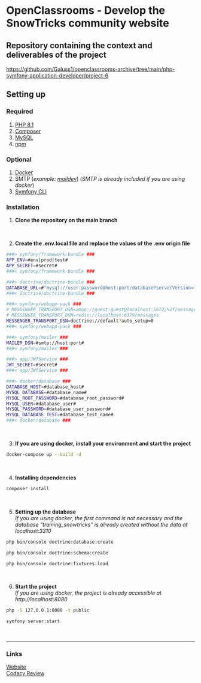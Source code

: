 # OpenClassrooms - Develop the SnowTricks community website

## Repository containing the context and deliverables of the project
https://github.com/Galuss1/openclassrooms-archive/tree/main/php-symfony-application-developer/project-6

## Setting up

### Required
1. [PHP 8.1](https://www.php.net/downloads.php)
2. [Composer](https://getcomposer.org/download/)
3. [MySQL](https://www.mysql.com/fr/downloads/)
4. [npm](https://docs.npmjs.com/downloading-and-installing-node-js-and-npm)

### Optional
1. [Docker](https://www.docker.com/)
2. SMTP (*example: [maildev](https://github.com/maildev/maildev)*) (*SMTP is already included if you are using docker*)
3. [Symfony CLI](https://symfony.com/download)

### Installation
1. **Clone the repository on the main branch**
<br>

2. **Create the .env.local file and replace the values of the .env origin file**
```bash
###> symfony/framework-bundle ###
APP_ENV=#env|prod|test#
APP_SECRET=#secret#
###< symfony/framework-bundle ###

###> doctrine/doctrine-bundle ###
DATABASE_URL=#"mysql://user:password@host:port/database?serverVersion=15&charset=utf8"#
###< doctrine/doctrine-bundle ###

###> symfony/webapp-pack ###
# MESSENGER_TRANSPORT_DSN=amqp://guest:guest@localhost:5672/%2f/messages
# MESSENGER_TRANSPORT_DSN=redis://localhost:6379/messages
MESSENGER_TRANSPORT_DSN=doctrine://default?auto_setup=0
###< symfony/webapp-pack ###

###> symfony/mailer ###
MAILER_DSN=#smtp://host:port#
###< symfony/mailer ###

###> app/JWTService ###
JWT_SECRET=#secret#
###< app/JWTService ###

###> docker/database ###
DATABASE_HOST=#database_host#
MYSQL_DATABASE=#database_name#
MYSQL_ROOT_PASSWORD=#database_root_password#
MYSQL_USER=#database_user#
MYSQL_PASSWORD=#database_user_password#
MYSQL_DATABASE_TEST=#database_test_name#
###< docker/database ###
```
<br>

3. **If you are using docker, install your environment and start the project**
```bash
docker-compose up --build -d
```
<br>

4. **Installing dependencies**
```bash
composer install
```
<br>

5. **Setting up the database**<br />
*If you are using docker, the first command is not necessary and the database "training_snowtricks" is already created without the data at localhost:3310*
```bash
php bin/console doctrine:database:create
```
```bash
php bin/console doctrine:schema:create
```
```bash
php bin/console doctrine:fixtures:load
```
<br>

6. **Start the project**<br>
*If you are using docker, the project is already accessible at http://localhost:8080*
```bash
php -S 127.0.0.1:8080 -t public
```
```bash
symfony server:start
```
<br>

--- --- ---

### Links
[Website](https://formation.snowtricks.gaelpaquien.com/)\
[Codacy Review](https://app.codacy.com/gh/Galuss1/openclassrooms-snowtricks/dashboard)
